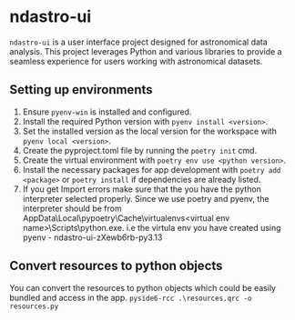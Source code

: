 # ndastro-ui

`ndastro-ui` is a user interface project designed for astronomical data analysis. This project leverages Python and various libraries to provide a seamless experience for users working with astronomical datasets.

## Setting up environments

1. Ensure `pyenv-win` is installed and configured.
2. Install the required Python version with `pyenv install <version>`.
3. Set the installed version as the local version for the workspace with `pyenv local <version>`.
4. Create the pyproject.toml file by running the `poetry init` cmd.
5. Create the virtual environment with `poetry env use <python version>`.
6. Install the necessary packages for app development with `poetry add <package>` or `poetry install` if dependencies are already listed.
7. If you get Import errors make sure that the you have the python interpreter selected properly. Since we use poetry and pyenv, the     interpreter should be from AppData\Local\pypoetry\Cache\virtualenvs\<virtual env name>\Scripts\python.exe. i.e the virtula env you have created using pyenv - ndastro-ui-zXewb6rb-py3.13

## Convert resources to python objects
You can convert the resources to python objects which could be easily bundled and access in the app.
`pyside6-rcc .\resources.qrc -o resources.py`
